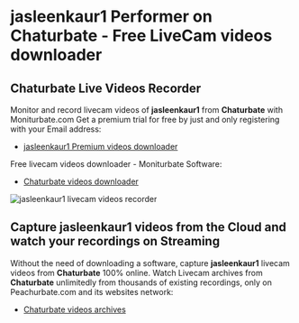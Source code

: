 # jasleenkaur1 Performer on Chaturbate - Free LiveCam videos downloader

## Chaturbate Live Videos Recorder

Monitor and record livecam videos of **jasleenkaur1** from **Chaturbate** with Moniturbate.com
Get a premium trial for free by just and only registering with your Email address:
* [jasleenkaur1 Premium videos downloader](https://moniturbate.com/request-demo-licence-key.html)

Free livecam videos downloader - Moniturbate Software:
* [Chaturbate videos downloader](https://moniturbate.com/moniturbate-download-software.html)

![jasleenkaur1 livecam videos recorder](https://peachurnet.com/templates/moniturbate-software.png)


## Capture jasleenkaur1 videos from the Cloud and watch your recordings on Streaming

Without the need of downloading a software, capture **jasleenkaur1** livecam videos from **Chaturbate** 100% online.
Watch Livecam archives from **Chaturbate** unlimitedly from thousands of existing recordings, only on Peachurbate.com and its websites network:
* [Chaturbate videos archives](https://peachurnet.com/)